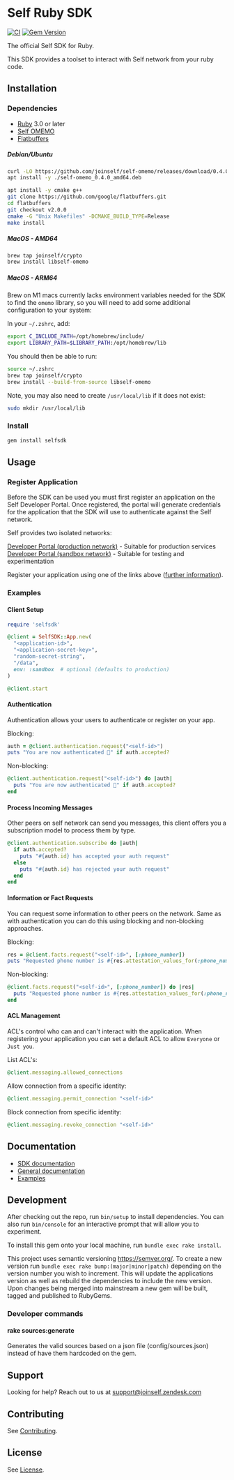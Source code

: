 # Self Ruby SDK

[![CI](https://github.com/joinself/self-ruby-sdk/actions/workflows/ci.yml/badge.svg)](https://github.com/joinself/self-ruby-sdk/actions/workflows/ci.yml)
[![Gem Version](https://badge.fury.io/rb/selfsdk.svg)](https://badge.fury.io/rb/selfsdk)

The official Self SDK for Ruby.

This SDK provides a toolset to interact with Self network from your ruby code.

## Installation

### Dependencies

- [Ruby](https://www.ruby-lang.org/) 3.0 or later
- [Self OMEMO](https://github.com/joinself/self-omemo)
- [Flatbuffers](https://flatbuffers.dev/)

##### Debian/Ubuntu
```bash
curl -LO https://github.com/joinself/self-omemo/releases/download/0.4.0/self-omemo_0.4.0_amd64.deb
apt install -y ./self-omemo_0.4.0_amd64.deb

apt install -y cmake g++
git clone https://github.com/google/flatbuffers.git
cd flatbuffers
git checkout v2.0.0
cmake -G "Unix Makefiles" -DCMAKE_BUILD_TYPE=Release
make install
```

##### MacOS - AMD64
```bash
brew tap joinself/crypto
brew install libself-omemo
```

##### MacOS - ARM64
Brew on M1 macs currently lacks environment variables needed for the SDK to find the `omemo` library, so you will need to add some additional configuration to your system:

In your `~/.zshrc`, add:
```bash
export C_INCLUDE_PATH=/opt/homebrew/include/
export LIBRARY_PATH=$LIBRARY_PATH:/opt/homebrew/lib
```

You should then be able to run:

```bash
source ~/.zshrc
brew tap joinself/crypto
brew install --build-from-source libself-omemo
```

Note, you may also need to create `/usr/local/lib` if it does not exist:
```bash
sudo mkdir /usr/local/lib
```

### Install

```bash
gem install selfsdk
```

## Usage

### Register Application

Before the SDK can be used you must first register an application on the Self Developer Portal. Once registered, the portal will generate credentials for the application that the SDK will use to authenticate against the Self network.

Self provides two isolated networks:

[Developer Portal (production network)](https://developer.joinself.com) - Suitable for production services  
[Developer Portal (sandbox network)](https://developer.sandbox.joinself.com) - Suitable for testing and experimentation

Register your application using one of the links above ([further information](https://docs.joinself.com/quickstart/app-setup/)).

### Examples

#### Client Setup

```ruby
require 'selfsdk'

@client = SelfSDK::App.new(
  "<application-id>",
  "<application-secret-key>",
  "random-secret-string",
  "/data",
  env: :sandbox  # optional (defaults to production)
)

@client.start
```

#### Authentication

Authentication allows your users to authenticate or register on your app.

Blocking:
```ruby
auth = @client.authentication.request("<self-id>")
puts "You are now authenticated 🤘" if auth.accepted?
```

Non-blocking:
```ruby
@client.authentication.request("<self-id>") do |auth|
  puts "You are now authenticated 🤘" if auth.accepted?
end
```

#### Process Incoming Messages

Other peers on self network can send you messages, this client offers you a subscription model to process them by type.

```ruby
@client.authentication.subscribe do |auth|
  if auth.accepted?
    puts "#{auth.id} has accepted your auth request"
  else
    puts "#{auth.id} has rejected your auth request"
  end
end
```

#### Information or Fact Requests

You can request some information to other peers on the network. Same as with authentication you can do this using blocking and non-blocking approaches.

Blocking:
```ruby
res = @client.facts.request("<self-id>", [:phone_number])
puts "Requested phone number is #{res.attestation_values_for(:phone_number).first}"
```

Non-blocking:
```ruby
@client.facts.request("<self-id>", [:phone_number]) do |res|
  puts "Requested phone number is #{res.attestation_values_for(:phone_number).first}"
end
```

#### ACL Management

ACL's control who can and can't interact with the application. When registering your application you can set a default ACL to allow `Everyone` or `Just you`.

List ACL's:
```ruby
@client.messaging.allowed_connections
```

Allow connection from a specific identity:
```ruby
@client.messaging.permit_connection "<self-id>"
```

Block connection from specific identity:
```ruby
@client.messaging.revoke_connection "<self-id>"
```

## Documentation

- [SDK documentation](https://www.rubydoc.info/gems/selfsdk)
- [General documentation](https://docs.joinself.com/)
- [Examples](examples)

## Development

After checking out the repo, run `bin/setup` to install dependencies. You can also run `bin/console` for an interactive prompt that will allow you to experiment.

To install this gem onto your local machine, run `bundle exec rake install`.

This project uses semantic versioning https://semver.org/. To create a new version run `bundle exec rake bump:(major|minor|patch)` depending on the version number you wish to increment. This will update the applications version as well as rebuild the dependencies to include the new version. Upon changes being merged into mainstream a new gem will be built, tagged and published to RubyGems.

### Developer commands

#### rake sources:generate

Generates the valid sources based on a json file (config/sources.json) instead of have them hardcoded on the gem.

## Support

Looking for help? Reach out to us at [support@joinself.zendesk.com](mailto:support@joinself.zendesk.com)

## Contributing

See [Contributing](CONTRIBUTING.md).

## License

See [License](LICENSE).
